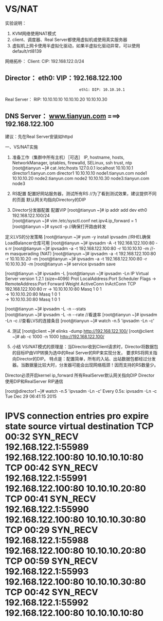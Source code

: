 
VS/NAT
=================================================================================

实验说明：
1. KVM网络使用NAT模式
2. client、调度器、Real Server都使用虚拟机或使用真实服务器
3. 虚拟机上网卡使用半虚拟化驱动，如果半虚拟化驱动异常，可以使用default/rtl8139






网络拓朴：
Client:									    CIP: 192.168.122.0/24                                        

Director：  						  eth0: VIP：192.168.122.100                                      
----------------------------------------------------------------------------------------------------------------------------
        							  eth1: DIP: 10.10.10.1                                              
				                                                                                                         
Real Server： 	RIP: 10.10.10.10	10.10.10.20    10.10.10.30                                  
                                                                                                                          
DNS Server： 	www.tianyun.com  ===> 192.168.122.100                                
----------------------------------------------------------------------------------------------------------------------------
建议：先在Real Server安装如httpd

一、VS/NAT实施
1. 准备工作（集群中所有主机）［可选］
IP, hostname, hosts, NetworkManager, iptables, firewalld, SELinux, ssh trust, ntp	
[root@tianyun ~]# cat /etc/hosts
127.0.0.1      	localhost
10.10.10.1		director1.tianyun.com director1
10.10.10.10	    node1.tianyun.com node1 
10.10.10.20	    node2.tianyun.com node2 
10.10.10.30	    node3.tianyun.com node3 

2. RS配置
配置好网站服务器，测试所有RS						//为了看到测试效果，建议提供不同的页面
默认网关均指向Directory的DIP
	
3. Director分发器配置
配置VIP
[root@tianyun ~]# ip addr add dev eth0 192.168.122.100/24								
[root@tianyun ~]# vim /etc/sysctl.conf
net.ipv4.ip_forward = 1
[root@tianyun ~]# sysctl -p								//确保打开路由转发
	
定义LVS的分发策略
[root@tianyun ~]# yum -y install ipvsadm		        //RHEL确保LoadBalancer仓库可用
[root@tianyun ~]# ipvsadm -A -t 192.168.122.100:80 -s rr
[root@tianyun ~]# ipvsadm -a -t 192.168.122.100:80 -r 10.10.10.10 -m		//-m masquerading (NAT)
[root@tianyun ~]# ipvsadm -a -t 192.168.122.100:80 -r 10.10.10.20 -m
[root@tianyun ~]# ipvsadm -a -t 192.168.122.100:80 -r 10.10.10.30 -m
[root@tianyun ~]# service ipvsadm save

[root@tianyun ~]# ipvsadm -L
[root@tianyun ~]# ipvsadm -Ln
IP Virtual Server version 1.2.1 (size=4096)
Prot LocalAddress:Port Scheduler Flags
  -> RemoteAddress:Port           Forward Weight ActiveConn InActConn
TCP  192.168.122.100:80 rr
  -> 10.10.10.10:80                 Masq        1      0          1         
  -> 10.10.10.20:80                 Masq        1      0          1         
  -> 10.10.10.30:80                 Masq        1      0          1    

[root@tianyun ~]# ipvsadm -L -n --stats			
[root@tianyun ~]# ipvsadm -L -n --rate				//看速率
[root@tianyun ~]# ipvsadm -Ln -c					    //查看LVS的连接条目
[root@tianyun ~]# watch -n.5 'ipvsadm -Ln -c'
	
4. 测试
[root@client ~]# elinks -dump http://192.168.122.100/
[root@client ~]# ab -c 1000 -n 1000 http://192.168.122.100/
	
5. 小结
VS/NAT模式的原理是：当Director收到Client请求时，Director将数据包的目标IP由VIP转换为选中的Real Server的RIP来实现分发，
要求RS将网关指	向Director的DIP。
特点是：配置简单，所有的入站、出站数据包都经过分发器。当数据量比较大时，分发器可能会出现网络瓶颈！因而支持的RS数量少。
	
Director必须开启kernel ip_forward
所有RealServer默认网关指向DIP
Director使用DIP和RealServer RIP通信

[root@director1 ~]# watch -n.5 'ipvsadm -Ln -c'
Every 0.5s: ipvsadm -Ln -c                            Tue Dec 29 06:41:15 2015

IPVS connection entries
pro expire state       source             virtual            destination
TCP 00:32  SYN_RECV    192.168.122.1:55989 192.168.122.100:80 10.10.10.10:80
TCP 00:42  SYN_RECV    192.168.122.1:55991 192.168.122.100:80 10.10.10.20:80
TCP 00:41  SYN_RECV    192.168.122.1:55990 192.168.122.100:80 10.10.10.30:80
TCP 00:29  SYN_RECV    192.168.122.1:55988 192.168.122.100:80 10.10.10.20:80
TCP 00:59  SYN_RECV    192.168.122.1:55993 192.168.122.100:80 10.10.10.30:80
TCP 00:42  SYN_RECV    192.168.122.1:55992 192.168.122.100:80 10.10.10.10:80
=================================================================================












